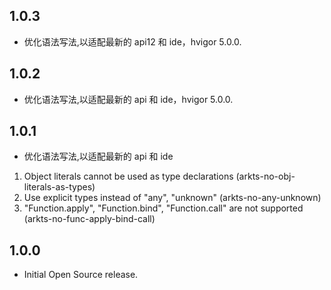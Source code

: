 ## 1.0.3

* 优化语法写法,以适配最新的 api12 和 ide，hvigor 5.0.0.

## 1.0.2

* 优化语法写法,以适配最新的 api 和 ide，hvigor 5.0.0.

## 1.0.1

* 优化语法写法,以适配最新的 api 和 ide
1. Object literals cannot be used as type declarations (arkts-no-obj-literals-as-types)
2. Use explicit types instead of "any", "unknown" (arkts-no-any-unknown)
3. "Function.apply", "Function.bind", "Function.call" are not supported (arkts-no-func-apply-bind-call)

## 1.0.0

* Initial Open Source release.

